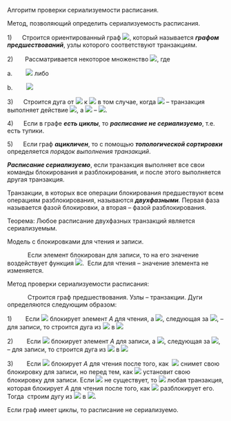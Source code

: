 Алгоритм проверки сериализуемости расписания.


Метод, позволяющий определить сериализуемость расписания.

1)      Строится ориентированный граф ![](file:///C:/Users/BADF~1/AppData/Local/Temp/msohtmlclip1/01/clip_image002.png), который называется **_графом_** **_предшествований_**, узлы которого соответствуют транзакциям.

2)       Рассматривается некоторое множенство ![](file:///C:/Users/BADF~1/AppData/Local/Temp/msohtmlclip1/01/clip_image004.png), где

a.        ![](file:///C:/Users/BADF~1/AppData/Local/Temp/msohtmlclip1/01/clip_image006.png) либо

b.        ![](file:///C:/Users/BADF~1/AppData/Local/Temp/msohtmlclip1/01/clip_image008.png)

3)      Строится дуга от ![](file:///C:/Users/BADF~1/AppData/Local/Temp/msohtmlclip1/01/clip_image010.png) к ![](file:///C:/Users/BADF~1/AppData/Local/Temp/msohtmlclip1/01/clip_image012.png) в том случае, когда ![](file:///C:/Users/BADF~1/AppData/Local/Temp/msohtmlclip1/01/clip_image010.png) – транзакция выполняет действие ![](file:///C:/Users/BADF~1/AppData/Local/Temp/msohtmlclip1/01/clip_image015.png), а ![](file:///C:/Users/BADF~1/AppData/Local/Temp/msohtmlclip1/01/clip_image012.png) – ![](file:///C:/Users/BADF~1/AppData/Local/Temp/msohtmlclip1/01/clip_image017.png).

4)      Если в графе **_есть циклы_**, то **_расписание не сериализуемо_**, т.е. есть тупики.

5)      Если граф **_ацикличен_**, то с помощью **_топологической сортировки_** определяется _порядок выполнения транзакций_.

**_Расписание сериализуемо_**, если транзакция выполняет все свои команды блокирования и разблокирования, и после этого выполняется другая транзакция.

Транзакции, в которых все операции блокирования предшествуют всем операциям разблокирования, называются **_двухфазными_**_._ Первая фаза называется фазой блокировки, а вторая – фазой разблокирования.

Теорема: Любое расписание двухфазных транзакций является сериализуемым.

Модель с блокировками для чтения и записи.

            Если элемент блокирован для записи, то на его значение воздействует функция ![](file:///C:/Users/BADF~1/AppData/Local/Temp/msohtmlclip1/01/clip_image019.png).  Если для чтения – значение элемента не изменяется.

Метод проверки сериализуемости расписания:

            Строится граф предшествования. Узлы – транзакции. Дуги определяются следующим образом:

1)        Если ![](file:///C:/Users/BADF~1/AppData/Local/Temp/msohtmlclip1/01/clip_image021.png) блокирует элемент _А_ для чтения, а ![](file:///C:/Users/BADF~1/AppData/Local/Temp/msohtmlclip1/01/clip_image023.png), следующая за ![](file:///C:/Users/BADF~1/AppData/Local/Temp/msohtmlclip1/01/clip_image021.png), – для записи, то строится дуга из ![](file:///C:/Users/BADF~1/AppData/Local/Temp/msohtmlclip1/01/clip_image021.png) в ![](file:///C:/Users/BADF~1/AppData/Local/Temp/msohtmlclip1/01/clip_image023.png) 

2)        Если ![](file:///C:/Users/BADF~1/AppData/Local/Temp/msohtmlclip1/01/clip_image021.png) блокирует элемент _А_ для записи, а ![](file:///C:/Users/BADF~1/AppData/Local/Temp/msohtmlclip1/01/clip_image023.png), следующая за ![](file:///C:/Users/BADF~1/AppData/Local/Temp/msohtmlclip1/01/clip_image021.png), – для записи, то строится дуга из ![](file:///C:/Users/BADF~1/AppData/Local/Temp/msohtmlclip1/01/clip_image021.png) в ![](file:///C:/Users/BADF~1/AppData/Local/Temp/msohtmlclip1/01/clip_image023.png) 

3)        Если ![](file:///C:/Users/BADF~1/AppData/Local/Temp/msohtmlclip1/01/clip_image025.png) блокирует _А_ для чтения после того, как  ![](file:///C:/Users/BADF~1/AppData/Local/Temp/msohtmlclip1/01/clip_image021.png) снимет свою блокировку для записи, но перед тем, как ![](file:///C:/Users/BADF~1/AppData/Local/Temp/msohtmlclip1/01/clip_image023.png) установит свою блокировку для записи. Если ![](file:///C:/Users/BADF~1/AppData/Local/Temp/msohtmlclip1/01/clip_image023.png) не существует, то ![](file:///C:/Users/BADF~1/AppData/Local/Temp/msohtmlclip1/01/clip_image025.png) любая транзакция, которая блокирует _А_ для чтения после того, как ![](file:///C:/Users/BADF~1/AppData/Local/Temp/msohtmlclip1/01/clip_image021.png) разблокирует его. Тогда  строим дугу из ![](file:///C:/Users/BADF~1/AppData/Local/Temp/msohtmlclip1/01/clip_image021.png) в ![](file:///C:/Users/BADF~1/AppData/Local/Temp/msohtmlclip1/01/clip_image027.png).

Если граф имеет циклы, то расписание не сериализуемо.


